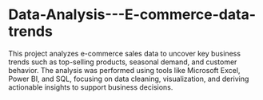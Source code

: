 # Data-Analysis---E-commerce-data-trends
This project analyzes e-commerce sales data to uncover key business trends such as top-selling products, seasonal demand, and customer behavior. The analysis was performed using tools like Microsoft Excel, Power BI, and SQL, focusing on data cleaning, visualization, and deriving actionable insights to support business decisions.
